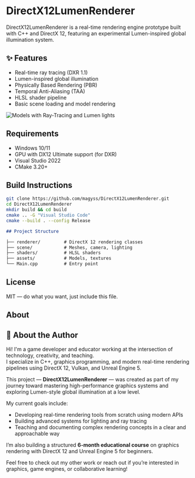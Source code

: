 # DirectX12LumenRenderer
DirectX12LumenRenderer is a real-time rendering engine prototype built with C++ and DirectX 12, featuring an experimental Lumen-inspired global illumination system.

## ✨ Features

- Real-time ray tracing (DXR 1.1)
- Lumen-inspired global illumination
- Physically Based Rendering (PBR)
- Temporal Anti-Aliasing (TAA)
- HLSL shader pipeline
- Basic scene loading and model rendering

![Models with Ray-Tracing and Lumen lights](DirectX12LumenRenderer/render/screenshots/Lumen.png)


## Requirements

- Windows 10/11
- GPU with DX12 Ultimate support (for DXR)
- Visual Studio 2022
- CMake 3.20+

## Build Instructions

```bash
git clone https://github.com/magyss/DirectX12LumenRenderer.git
cd DirectX12LumenRenderer
mkdir build && cd build
cmake .. -G "Visual Studio Code"
cmake --build . --config Release
```

```markdown
## Project Structure

├── renderer/         # DirectX 12 rendering classes
├── scene/            # Meshes, camera, lighting
├── shaders/          # HLSL shaders
├── assets/           # Models, textures      
└── Main.cpp          # Entry point
```

## License

MIT — do what you want, just include this file.

## About

## 👤 About the Author

Hi! I'm a game developer and educator working at the intersection of technology, creativity, and teaching.  
I specialize in C++, graphics programming, and modern real-time rendering pipelines using DirectX 12, Vulkan, and Unreal Engine 5.

This project — **DirectX12LumenRenderer** — was created as part of my journey toward mastering high-performance graphics systems and exploring Lumen-style global illumination at a low level.

My current goals include:
- Developing real-time rendering tools from scratch using modern APIs
- Building advanced systems for lighting and ray tracing
- Teaching and documenting complex rendering concepts in a clear and approachable way

I’m also building a structured **6-month educational course** on graphics rendering with DirectX 12 and Unreal Engine 5 for beginners.

Feel free to check out my other work or reach out if you’re interested in graphics, game engines, or collaborative learning!

